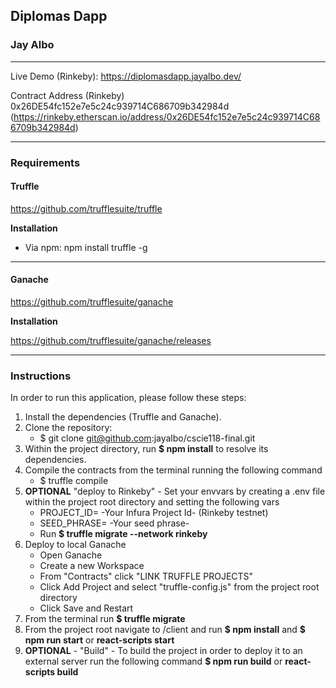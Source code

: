 ## Diplomas Dapp

### Jay Albo

---

Live Demo (Rinkeby): https://diplomasdapp.jayalbo.dev/

Contract Address (Rinkeby) 0x26DE54fc152e7e5c24c939714C686709b342984d (https://rinkeby.etherscan.io/address/0x26DE54fc152e7e5c24c939714C686709b342984d)

---

### Requirements

#### **Truffle**

https://github.com/trufflesuite/truffle

**Installation**

- Via npm:
  npm install truffle -g

---

#### **Ganache**

https://github.com/trufflesuite/ganache

**Installation**

https://github.com/trufflesuite/ganache/releases

---

### Instructions

In order to run this application, please follow these steps:

1. Install the dependencies (Truffle and Ganache).
2. Clone the repository:
   - $ git clone git@github.com:jayalbo/cscie118-final.git
3. Within the project directory, run **$ npm install** to resolve its dependencies.
4. Compile the contracts from the terminal running the following command
   - $ truffle compile
5. **OPTIONAL** "deploy to Rinkeby" - Set your envvars by creating a .env file within the project root directory and setting the following vars
   - PROJECT_ID= -Your Infura Project Id- (Rinkeby testnet)
   - SEED_PHRASE= -Your seed phrase-
   - Run **$ truffle migrate --network rinkeby**
6. Deploy to local Ganache
   - Open Ganache
   - Create a new Workspace
   - From "Contracts" click "LINK TRUFFLE PROJECTS"
   - Click Add Project and select "truffle-config.js" from the project root directory
   - Click Save and Restart
7. From the terminal run **$ truffle migrate**
8. From the project root navigate to /client and run **$ npm install** and **$ npm run start** or **react-scripts start**
9. **OPTIONAL** - "Build" - To build the project in order to deploy it to an external server run the following command **$ npm run build** or **react-scripts build**
